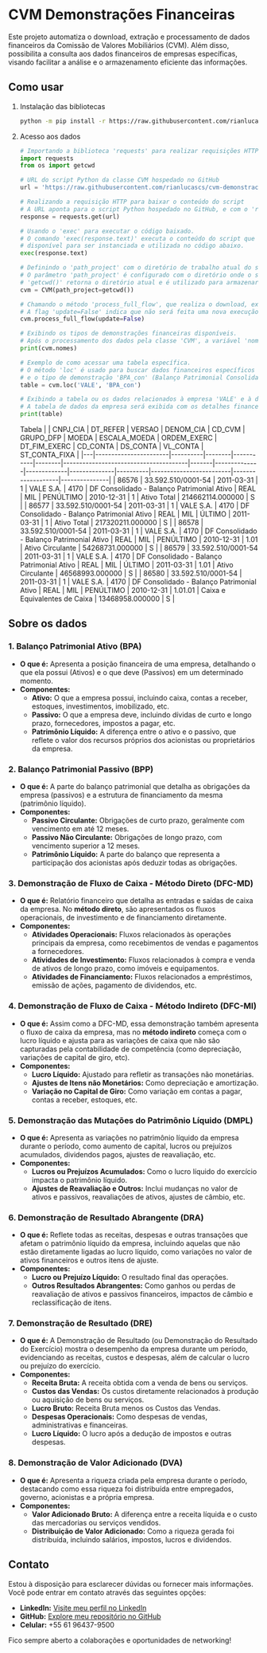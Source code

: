 # CVM Demonstrações Financeiras

Este projeto automatiza o download, extração e processamento de dados financeiros da Comissão de Valores Mobiliários (CVM). Além disso, possibilita a consulta aos dados financeiros de empresas específicas, visando facilitar a análise e o armazenamento eficiente das informações.

## Como usar

1. Instalação das bibliotecas
    ```bash
    python -m pip install -r https://raw.githubusercontent.com/rianlucascs/cvm-demonstracoes-financeiras/master/requirements.txt
    ```

2. Acesso aos dados
    ```python
    # Importando a biblioteca 'requests' para realizar requisições HTTP
    import requests
    from os import getcwd

    # URL do script Python da classe CVM hospedado no GitHub
    url = 'https://raw.githubusercontent.com/rianlucascs/cvm-demonstracoes-financeiras/master/Scripts/cvm.py'

    # Realizando a requisição HTTP para baixar o conteúdo do script
    # A URL aponta para o script Python hospedado no GitHub, e com o 'requests.get()', estamos baixando esse script.
    response = requests.get(url)

    # Usando o 'exec' para executar o código baixado. 
    # O comando 'exec(response.text)' executa o conteúdo do script que foi baixado. Isso torna a classe 'CVM' 
    # disponível para ser instanciada e utilizada no código abaixo.
    exec(response.text)

    # Definindo o 'path_project' com o diretório de trabalho atual do script.
    # O parâmetro 'path_project' é configurado com o diretório onde o script está sendo executado. 
    # 'getcwd()' retorna o diretório atual e é utilizado para armazenar os dados no local correto.
    cvm = CVM(path_project=getcwd())

    # Chamando o método 'process_full_flow', que realiza o download, extração, concatenação e limpeza dos dados.
    # A flag 'update=False' indica que não será feita uma nova execução, caso o processo já tenha sido realizado anteriormente.
    cvm.process_full_flow(update=False)

    # Exibindo os tipos de demonstrações financeiras disponíveis.
    # Após o processamento dos dados pela classe 'CVM', a variável 'nomes' contém os tipos de demonstrações financeiras processados.
    print(cvm.nomes)

    # Exemplo de como acessar uma tabela específica.
    # O método 'loc' é usado para buscar dados financeiros específicos de uma empresa, neste caso, 'VALE', 
    # e o tipo de demonstração 'BPA_con' (Balanço Patrimonial Consolidad), com base nos dados processados pela classe.
    table = cvm.loc('VALE', 'BPA_con')

    # Exibindo a tabela ou os dados relacionados à empresa 'VALE' e à demonstração 'BPA_con'.
    # A tabela de dados da empresa será exibida com os detalhes financeiros solicitados.
    print(table)

    ```

    Tabela
    |   | CNPJ_CIA              | DT_REFER | VERSAO | DENOM_CIA | CD_CVM | GRUPO_DFP                             | MOEDA | ESCALA_MOEDA | ORDEM_EXERC | DT_FIM_EXERC | CD_CONTA | DS_CONTA                | VL_CONTA          | ST_CONTA_FIXA |
    |---|-----------------------|----------|--------|-----------|--------|---------------------------------------|-------|--------------|-------------|--------------|----------|-------------------------|-------------------|---------------|
    | 86576 | 33.592.510/0001-54     | 2011-03-31 | 1      | VALE S.A. | 4170   | DF Consolidado - Balanço Patrimonial Ativo | REAL  | MIL          | PENÚLTIMO   | 2010-12-31   | 1        | Ativo Total             | 214662114.000000  | S             |
    | 86577 | 33.592.510/0001-54     | 2011-03-31 | 1      | VALE S.A. | 4170   | DF Consolidado - Balanço Patrimonial Ativo | REAL  | MIL          | ÚLTIMO      | 2011-03-31   | 1        | Ativo Total             | 217320211.000000  | S             |
    | 86578 | 33.592.510/0001-54     | 2011-03-31 | 1      | VALE S.A. | 4170   | DF Consolidado - Balanço Patrimonial Ativo | REAL  | MIL          | PENÚLTIMO   | 2010-12-31   | 1.01     | Ativo Circulante        | 54268731.000000   | S             |
    | 86579 | 33.592.510/0001-54     | 2011-03-31 | 1      | VALE S.A. | 4170   | DF Consolidado - Balanço Patrimonial Ativo | REAL  | MIL          | ÚLTIMO      | 2011-03-31   | 1.01     | Ativo Circulante        | 46568993.000000   | S             |
    | 86580 | 33.592.510/0001-54     | 2011-03-31 | 1      | VALE S.A. | 4170   | DF Consolidado - Balanço Patrimonial Ativo | REAL  | MIL          | PENÚLTIMO   | 2010-12-31   | 1.01.01  | Caixa e Equivalentes de Caixa | 13468958.000000  | S             |


## Sobre os dados


### 1. **Balanço Patrimonial Ativo (BPA)**
   - **O que é:** Apresenta a posição financeira de uma empresa, detalhando o que ela possui (Ativos) e o que deve (Passivos) em um determinado momento. 
   - **Componentes:**
     - **Ativo:** O que a empresa possui, incluindo caixa, contas a receber, estoques, investimentos, imobilizado, etc.
     - **Passivo:** O que a empresa deve, incluindo dívidas de curto e longo prazo, fornecedores, impostos a pagar, etc.
     - **Patrimônio Líquido:** A diferença entre o ativo e o passivo, que reflete o valor dos recursos próprios dos acionistas ou proprietários da empresa.

### 2. **Balanço Patrimonial Passivo (BPP)**
   - **O que é:** A parte do balanço patrimonial que detalha as obrigações da empresa (passivos) e a estrutura de financiamento da mesma (patrimônio líquido).
   - **Componentes:**
     - **Passivo Circulante:** Obrigações de curto prazo, geralmente com vencimento em até 12 meses.
     - **Passivo Não Circulante:** Obrigações de longo prazo, com vencimento superior a 12 meses.
     - **Patrimônio Líquido:** A parte do balanço que representa a participação dos acionistas após deduzir todas as obrigações.

### 3. **Demonstração de Fluxo de Caixa - Método Direto (DFC-MD)**
   - **O que é:** Relatório financeiro que detalha as entradas e saídas de caixa da empresa. No **método direto**, são apresentados os fluxos operacionais, de investimento e de financiamento diretamente.
   - **Componentes:**
     - **Atividades Operacionais:** Fluxos relacionados às operações principais da empresa, como recebimentos de vendas e pagamentos a fornecedores.
     - **Atividades de Investimento:** Fluxos relacionados à compra e venda de ativos de longo prazo, como imóveis e equipamentos.
     - **Atividades de Financiamento:** Fluxos relacionados a empréstimos, emissão de ações, pagamento de dividendos, etc.

### 4. **Demonstração de Fluxo de Caixa - Método Indireto (DFC-MI)**
   - **O que é:** Assim como a DFC-MD, essa demonstração também apresenta o fluxo de caixa da empresa, mas no **método indireto** começa com o lucro líquido e ajusta para as variações de caixa que não são capturadas pela contabilidade de competência (como depreciação, variações de capital de giro, etc).
   - **Componentes:**
     - **Lucro Líquido:** Ajustado para refletir as transações não monetárias.
     - **Ajustes de Itens não Monetários:** Como depreciação e amortização.
     - **Variação no Capital de Giro:** Como variação em contas a pagar, contas a receber, estoques, etc.

### 5. **Demonstração das Mutações do Patrimônio Líquido (DMPL)**
   - **O que é:** Apresenta as variações no patrimônio líquido da empresa durante o período, como aumento de capital, lucros ou prejuízos acumulados, dividendos pagos, ajustes de reavaliação, etc.
   - **Componentes:**
     - **Lucros ou Prejuízos Acumulados:** Como o lucro líquido do exercício impacta o patrimônio líquido.
     - **Ajustes de Reavaliação e Outros:** Inclui mudanças no valor de ativos e passivos, reavaliações de ativos, ajustes de câmbio, etc.

### 6. **Demonstração de Resultado Abrangente (DRA)**
   - **O que é:** Reflete todas as receitas, despesas e outras transações que afetam o patrimônio líquido da empresa, incluindo aquelas que não estão diretamente ligadas ao lucro líquido, como variações no valor de ativos financeiros e outros itens de ajuste.
   - **Componentes:**
     - **Lucro ou Prejuízo Líquido:** O resultado final das operações.
     - **Outros Resultados Abrangentes:** Como ganhos ou perdas de reavaliação de ativos e passivos financeiros, impactos de câmbio e reclassificação de itens.

### 7. **Demonstração de Resultado (DRE)**
   - **O que é:** A Demonstração de Resultado (ou Demonstração do Resultado do Exercício) mostra o desempenho da empresa durante um período, evidenciando as receitas, custos e despesas, além de calcular o lucro ou prejuízo do exercício.
   - **Componentes:**
     - **Receita Bruta:** A receita obtida com a venda de bens ou serviços.
     - **Custos das Vendas:** Os custos diretamente relacionados à produção ou aquisição de bens ou serviços.
     - **Lucro Bruto:** Receita Bruta menos os Custos das Vendas.
     - **Despesas Operacionais:** Como despesas de vendas, administrativas e financeiras.
     - **Lucro Líquido:** O lucro após a dedução de impostos e outras despesas.

### 8. **Demonstração de Valor Adicionado (DVA)**
   - **O que é:** Apresenta a riqueza criada pela empresa durante o período, destacando como essa riqueza foi distribuída entre empregados, governo, acionistas e a própria empresa.
   - **Componentes:**
     - **Valor Adicionado Bruto:** A diferença entre a receita líquida e o custo das mercadorias ou serviços vendidos.
     - **Distribuição de Valor Adicionado:** Como a riqueza gerada foi distribuída, incluindo salários, impostos, lucros e dividendos.

## Contato

Estou à disposição para esclarecer dúvidas ou fornecer mais informações. Você pode entrar em contato através das seguintes opções:

- **LinkedIn:** [Visite meu perfil no LinkedIn](www.linkedin.com/in/rian-lucas)
- **GitHub:** [Explore meu repositório no GitHub](https://github.com/rianlucascs)
- **Celular:** +55 61 96437-9500


Fico sempre aberto a colaborações e oportunidades de networking!